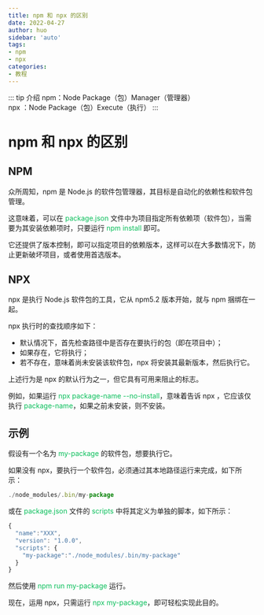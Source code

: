```yaml
---
title: npm 和 npx 的区别
date: 2022-04-27
author: huo
sidebar: 'auto'
tags:
- npm
- npx
categories:
- 教程
---
```



::: tip 介绍
npm：Node Package（包）Manager（管理器）
<br>
npx ：Node Package（包）Execute（执行）
:::
# npm 和 npx 的区别
## NPM

众所周知，npm 是 Node.js 的软件包管理器，其目标是自动化的依赖性和软件包管理。

这意味着，可以在 <font color=#0ABF5B>package.json</font> 文件中为项目指定所有依赖项（软件包），当需要为其安装依赖项时，只要运行 <font color=#0ABF5B>npm install</font> 即可。

它还提供了版本控制，即可以指定项目的依赖版本，这样可以在大多数情况下，防止更新破坏项目，或者使用首选版本。

## NPX
npx 是执行 Node.js 软件包的工具，它从 npm5.2 版本开始，就与 npm 捆绑在一起。

npx 执行时的查找顺序如下：

+ 默认情况下，首先检查路径中是否存在要执行的包（即在项目中）；
+ 如果存在，它将执行；
+ 若不存在，意味着尚未安装该软件包，npx 将安装其最新版本，然后执行它。

上述行为是 npx 的默认行为之一，但它具有可用来阻止的标志。

例如，如果运行 <font color=#0ABF5B>npx package-name --no-install</font>，意味着告诉 npx ，它应该仅执行 <font color=#0ABF5B>package-name</font>，如果之前未安装，则不安装。

## 示例

假设有一个名为 <font color=#0ABF5B>my-package</font> 的软件包，想要执行它。

如果没有 npx，要执行一个软件包，必须通过其本地路径运行来完成，如下所示：

```js
./node_modules/.bin/my-package
```

或在  <font color=#0ABF5B>package.json</font> 文件的 <font color=#0ABF5B>scripts</font> 中将其定义为单独的脚本，如下所示：

```js
{
  "name":"XXX",
  "version": "1.0.0",
  "scripts": {
    "my-package":"./node_modules/.bin/my-package"
  }
}
```

然后使用 <font color=#0ABF5B>npm run my-package</font> 运行。

现在，运用 npx，只需运行 <font color=#0ABF5B>npx my-package</font>，即可轻松实现此目的。
